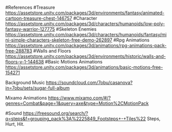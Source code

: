 #References
#Treasure https://assetstore.unity.com/packages/3d/environments/fantasy/animated-cartoon-treasure-chest-146757
#Character https://assetstore.unity.com/packages/3d/characters/humanoids/low-poly-fantasy-warrior-127775
#Skeleton Enemies https://assetstore.unity.com/packages/3d/characters/humanoids/fantasy/mini-simple-characters-skeleton-free-demo-262897
#Rpg Animations https://assetstore.unity.com/packages/3d/animations/rpg-animations-pack-free-288783
#Walls and Floors https://assetstore.unity.com/packages/3d/environments/historic/walls-and-floors-v-1-144638
#Basic Motions Animations https://assetstore.unity.com/packages/3d/animations/basic-motions-free-154271

Background Music https://soundcloud.com/7obu/casanova?in=7obu/sets/sugar-full-album

Mixamo Animations https://www.mixamo.com/#/?genres=Combat&page=1&query=axe&type=Motion%2CMotionPack

#Sound https://freesound.org/search/?q=steps&f=grouping_pack%3A%2225849_Footsteps+-+Tiles%22
Steps, Hurt, Hit.